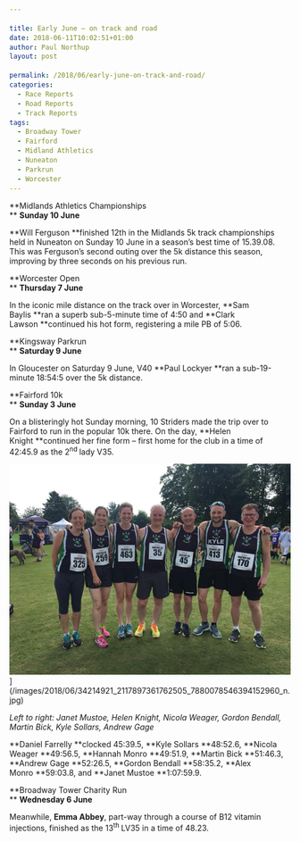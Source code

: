 ```yaml
---

title: Early June – on track and road
date: 2018-06-11T10:02:51+01:00
author: Paul Northup
layout: post

permalink: /2018/06/early-june-on-track-and-road/
categories:
  - Race Reports
  - Road Reports
  - Track Reports
tags:
  - Broadway Tower
  - Fairford
  - Midland Athletics
  - Nuneaton
  - Parkrun
  - Worcester
---
```

**Midlands Athletics Championships  
** **Sunday 10 June**

**Will Ferguson **finished 12th in the Midlands 5k track championships held in Nuneaton on Sunday 10 June in a season’s best time of 15.39.08. This was Ferguson’s second outing over the 5k distance this season, improving by three seconds on his previous run.

**Worcester Open  
** **Thursday 7 June**

In the iconic mile distance on the track over in Worcester, **Sam Baylis **ran a superb sub-5-minute time of 4:50 and **Clark Lawson **continued his hot form, registering a mile PB of 5:06.

**Kingsway Parkrun  
** **Saturday 9 June**

In Gloucester on Saturday 9 June, V40 **Paul Lockyer **ran a sub-19-minute 18:54:5 over the 5k distance.

**Fairford 10k  
** **Sunday 3 June**

On a blisteringly hot Sunday morning, 10 Striders made the trip over to Fairford to run in the popular 10k there. On the day, **Helen Knight **continued her fine form – first home for the club in a time of 42:45.9 as the 2<sup>nd </sup>lady V35.

<img src="/images/2018/06/34214921_2117897361762505_7880078546394152960_n.jpg" alt="34214921_2117897361762505_7880078546394152960_n"/>](/images/2018/06/34214921_2117897361762505_7880078546394152960_n.jpg)

<p>
  <em>Left to right: Janet Mustoe, Helen Knight, Nicola Weager, Gordon Bendall, Martin Bick, Kyle Sollars, Andrew Gage</em>
</p>

**Daniel Farrelly **clocked 45:39.5, **Kyle Sollars **48:52.6, **Nicola Weager **49:56.5, **Hannah Monro **49:51.9, **Martin Bick **51:46.3, **Andrew Gage **52:26.5, **Gordon Bendall **58:35.2, **Alex Monro **59:03.8, and **Janet Mustoe **1:07:59.9.

**Broadway Tower Charity Run  
** **Wednesday 6 June**

Meanwhile, **Emma Abbey**, part-way through a course of B12 vitamin injections, finished as the 13<sup>th </sup>LV35 in a time of 48.23.

&nbsp;

&nbsp;